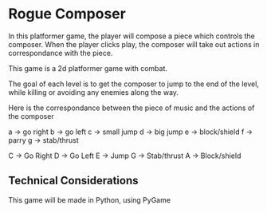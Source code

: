 # Rogue Composer

In this platformer game, the player will compose a piece
which controls the composer. When the player clicks play,
the composer will take out actions in correspondance with the piece.

This game is a 2d platformer game with combat.

The goal of each level is to get the composer to jump
to the end of the level, while killing or avoiding any enemies along the way.

Here is the correspondance between the piece of music and the actions of the composer

a -> go right
b -> go left
c -> small jump
d -> big jump
e -> block/shield
f -> parry
g -> stab/thrust

C -> Go Right
D -> Go Left
E -> Jump
G -> Stab/thrust
A -> Block/shield

## Technical Considerations
This game will be made in Python, using PyGame
